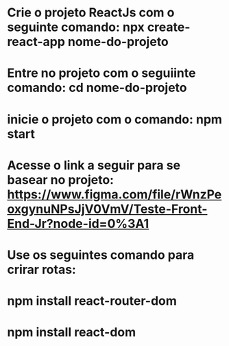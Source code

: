 # Crie o projeto ReactJs com o seguinte comando: npx create-react-app nome-do-projeto
# Entre no projeto com o seguiinte comando: cd nome-do-projeto
# inicie o projeto com o comando: npm start
# Acesse o link a seguir para se basear no projeto: https://www.figma.com/file/rWnzPeoxgynuNPsJjV0VmV/Teste-Front-End-Jr?node-id=0%3A1
# Use os seguintes comando para crirar rotas: 
#   npm install react-router-dom
#   npm install react-dom